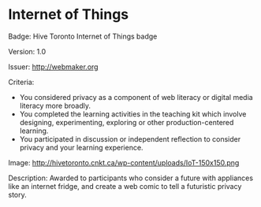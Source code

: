 # Internet of Things

Badge: Hive Toronto Internet of Things badge

Version: 1.0

Issuer: http://webmaker.org

Criteria: 
- You considered privacy as a component of web literacy or digital media literacy more broadly.
- You completed the learning activities in the teaching kit which involve designing, experimenting, exploring or other production-centered learning.
- You participated in discussion or independent reflection to consider privacy and your learning experience.

Image: http://hivetoronto.cnkt.ca/wp-content/uploads/IoT-150x150.png

Description: Awarded to participants who consider a future with appliances like an
internet fridge, and create a web comic to tell a futuristic privacy story.  
